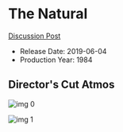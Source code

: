 # The Natural

[Discussion Post](https://www.avsforum.com/threads/bass-eq-for-filtered-movies.2995212/post-58155100)

* Release Date: 2019-06-04
* Production Year: 1984

## Director's Cut Atmos

![img 0](https://i.imgur.com/4x8Zu8O.jpg)

![img 1](https://i.imgur.com/JP9gh4A.png)

